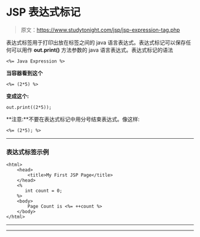 # JSP 表达式标记

> 原文：<https://www.studytonight.com/jsp/jsp-expression-tag.php>

表达式标签用于打印出放在标签之间的 java 语言表达式。表达式标记可以保存任何可以用作 **out.print()** 方法参数的 java 语言表达式。表达式标记的语法

```
<%= Java Expression %> 
```

**当容器看到这个**

```
<%= (2*5) %> 
```

**变成这个:**

```
out.print((2*5)); 
```

**注意:**不要在表达式标记中用分号结束表达式。像这样:

```
<%= (2*5); %> 
```

* * *

### 表达式标签示例

```
<html>
    <head>
        <title>My First JSP Page</title>
    </head>
   	<%
       int count = 0;
   	%>
  	<body>
        Page Count is <%= ++count %>   
  	</body>
</html> 
```

* * *

* * *